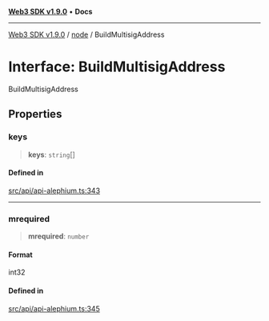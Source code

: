 [**Web3 SDK v1.9.0**](../../../README.md) • **Docs**

***

[Web3 SDK v1.9.0](../../../globals.md) / [node](../README.md) / BuildMultisigAddress

# Interface: BuildMultisigAddress

BuildMultisigAddress

## Properties

### keys

> **keys**: `string`[]

#### Defined in

[src/api/api-alephium.ts:343](https://github.com/Mystic-Nayy/alephium-web3/blob/c1afd789a197ce5fe21f08c2965942090157c33d/packages/web3/src/api/api-alephium.ts#L343)

***

### mrequired

> **mrequired**: `number`

#### Format

int32

#### Defined in

[src/api/api-alephium.ts:345](https://github.com/Mystic-Nayy/alephium-web3/blob/c1afd789a197ce5fe21f08c2965942090157c33d/packages/web3/src/api/api-alephium.ts#L345)
